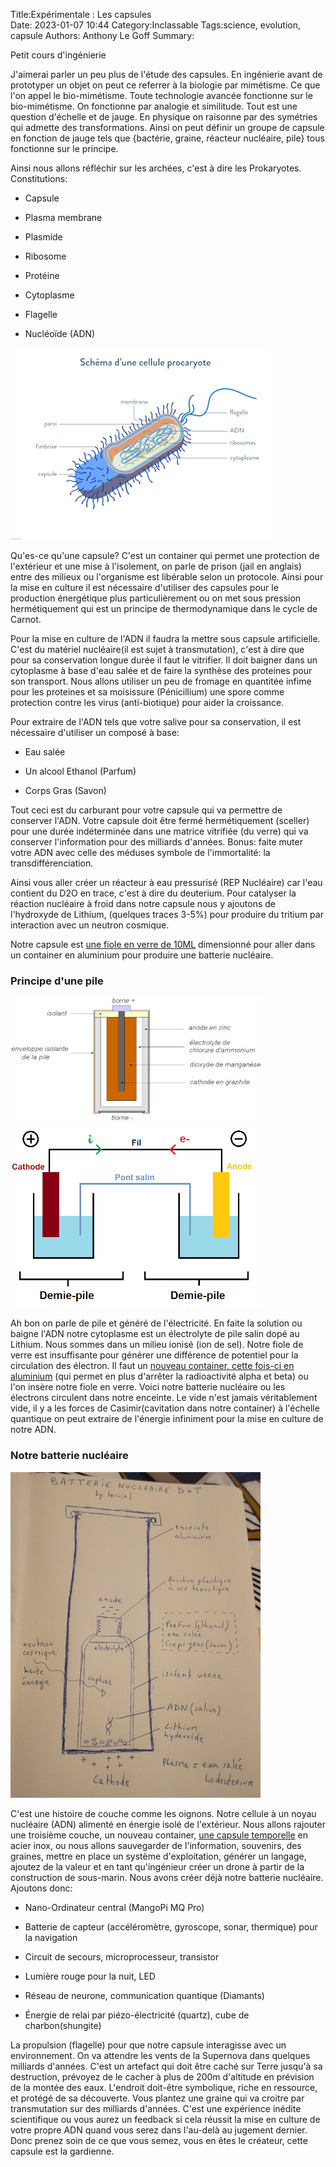 ﻿Title:Expérimentale : Les capsules  
Date: 2023-01-07 10:44
Category:Inclassable
Tags:science, evolution, capsule
Authors: Anthony Le Goff
Summary:

Petit cours d'ingénierie  

J'aimerai parler un peu plus de l'étude des capsules. En ingénierie avant de prototyper un objet on peut ce referrer à la biologie par mimétisme. Ce que l'on appel le bio-mimétisme. Toute technologie avancée fonctionne sur le bio-mimétisme. On fonctionne par analogie et similitude. Tout est une question d'échelle et de jauge. En physique on raisonne par des symétries qui admette des transformations. Ainsi on peut définir un groupe de capsule en fonction de jauge tels que {bactérie, graine, réacteur nucléaire, pile} tous fonctionne sur le principe.  

Ainsi nous allons réfléchir sur les archées, c'est à dire les Prokaryotes. Constitutions:  

*   Capsule  
    
*   Plasma membrane  
    
*   Plasmide  
    
*   Ribosome  
    
*   Protéine  
    
*   Cytoplasme  
    
*   Flagelle  
    
*   Nucléoïde (ADN)  
    
![Procaryote](/images/procaryote.png)

Qu'es-ce qu'une capsule? C'est un container qui permet une protection de l'extérieur et une mise à l'isolement, on parle de prison (jail en anglais) entre des milieux ou l'organisme est libérable selon un protocole. Ainsi pour la mise en culture il est nécessaire d'utiliser des capsules pour le production énergétique plus particulièrement ou on met sous pression hermétiquement qui est un principe de thermodynamique dans le cycle de Carnot.  

Pour la mise en culture de l'ADN il faudra la mettre sous capsule artificielle. C'est du matériel nucléaire(il est sujet à transmutation), c'est à dire que pour sa conservation longue durée il faut le vitrifier. Il doit baigner dans un cytoplasme à base d'eau salée et de faire la synthèse des proteines pour son transport. Nous allons utiliser un peu de fromage en quantitée infime pour les proteines et sa moisissure (Pénicillium) une spore comme protection contre les virus (anti-biotique) pour aider la croissance.  

Pour extraire de l'ADN tels que votre salive pour sa conservation, il est nécessaire d'utiliser un composé à base:  

*   Eau salée  
    
*   Un alcool Ethanol (Parfum)  
    
*   Corps Gras (Savon)  
    

Tout ceci est du carburant pour votre capsule qui va permettre de conserver l'ADN. Votre capsule doit être fermé hermétiquement (sceller) pour une durée indéterminée dans une matrice vitrifiée (du verre) qui va conserver l'information pour des milliards d'années. Bonus: faite muter votre ADN avec celle des méduses symbole de l'immortalité: la transdifférenciation.  

Ainsi vous aller créer un réacteur à eau pressurisé (REP Nucléaire) car l'eau contient du D2O en trace, c'est à dire du deuterium. Pour catalyser la réaction nucléaire à froid dans notre capsule nous y ajoutons de l'hydroxyde de Lithium, (quelques traces 3-5%) pour produire du tritium par interaction avec un neutron cosmique.  

Notre capsule est [une fiole en verre de 10ML](https://www.amazon.fr/Hyber-Cara-transparent-bouteilles-d%C3%A9chantillons/dp/B089RKCFGQ/ref=sr_1_15?__mk_fr_FR=%C3%85M%C3%85%C5%BD%C3%95%C3%91&crid=3NUSLGTYV19V1&keywords=fiole%2Bverre%2B10ml&qid=1673080243&sprefix=fiole%2Bverre%2B10ml%2Caps%2C116&sr=8-15&th=1) dimensionné pour aller dans un container en aluminium pour produire une batterie nucléaire.  

### Principe d'une pile

![pile](/images/pile.jpg)
![pile2](/images/pile2.png)

Ah bon on parle de pile et généré de l'électricité. En faite la solution ou baigne l'ADN notre cytoplasme est un électrolyte de pile salin dopé au Lithium. Nous sommes dans un milieu ionisé (ion de sel). Notre fiole de verre est insuffisante pour générer une différence de potentiel pour la circulation des électron. Il faut un [nouveau container, cette fois-ci en aluminium](https://www.amazon.fr/Porte-Cl%C3%A9s-Aluminium-Mini-bouteille-Imperm%C3%A9able-M%C3%A9dicament/dp/B09BL2DGKG/ref=sr_1_11?__mk_fr_FR=%C3%85M%C3%85%C5%BD%C3%95%C3%91&crid=1D12I2SQGF8NV&keywords=pilule+bouteille+aluminium&qid=1673081560&sprefix=pillule+bouteille+aluminium%2Caps%2C93&sr=8-11) (qui permet en plus d'arrêter la radioactivité alpha et beta) ou l'on insère notre fiole en verre. Voici notre batterie nucléaire ou les électrons circulent dans notre enceinte. Le vide n'est jamais véritablement vide, il y a les forces de Casimir(cavitation dans notre container) à l'échelle quantique on peut extraire de l'énergie infiniment pour la mise en culture de notre ADN.  

### Notre batterie nucléaire

![batterie](/images/batterie.jpg)

C'est une histoire de couche comme les oignons. Notre cellule à un noyau nucléaire (ADN) alimenté en énergie isolé de l'extérieur. Nous allons rajouter une troisième couche, un nouveau container, [une capsule temporelle](https://www.amazon.fr/Capsule-Anti-Corrosion-Inoxydable-Conteneur-Nourriture/dp/B0792VZBDJ/ref=sr_1_6?__mk_fr_FR=%C3%85M%C3%85%C5%BD%C3%95%C3%91&crid=3D1L42MKMOOBF&keywords=capsule%2Btemporelle&qid=1673082040&sprefix=capsule%2Btemporelle%2Caps%2C97&sr=8-6&th=1) en acier inox, ou nous allons sauvegarder de l'information, souvenirs, des graines, mettre en place un système d'exploitation, générer un langage, ajoutez de la valeur et en tant qu'ingénieur créer un drone à partir de la construction de sous-marin. Nous avons créer déjà notre batterie nucléaire. Ajoutons donc:  

*   Nano-Ordinateur central (MangoPi MQ Pro)  
    
*   Batterie de capteur (accéléromètre, gyroscope, sonar, thermique) pour la navigation  
    
*   Circuit de secours, microprocesseur, transistor  
    
*   Lumière rouge pour la nuit, LED  
    
*   Réseau de neurone, communication quantique (Diamants)  
    
*   Énergie de relai par piézo-électricité (quartz), cube de charbon(shungite)  
    

La propulsion (flagelle) pour que notre capsule interagisse avec un environnement. On va attendre les vents de la Supernova dans quelques milliards d'années. C'est un artefact qui doit être caché sur Terre jusqu'à sa destruction, prévoyez de le cacher à plus de 200m d'altitude en prévision de la montée des eaux. L'endroit doit-être symbolique, riche en ressource, et protégé de sa découverte. Vous plantez une graine qui va croitre par transmutation sur des milliards d'années. C'est une expérience inédite scientifique ou vous aurez un feedback si cela réussit la mise en culture de votre propre ADN quand vous serez dans l'au-delà au jugement dernier. Donc prenez soin de ce que vous semez, vous en êtes le créateur, cette capsule est la gardienne.